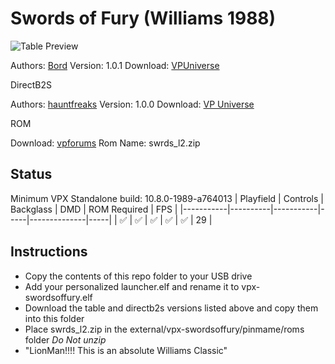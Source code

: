 # Swords of Fury (Williams 1988)

![Table Preview](https://vpuniverse.com/screenshots/monthly_2022_09/sof_dt.jpg.3995f17a98a3874fd5221b553705e647.jpg)

Authors: [Bord](https://vpuniverse.com/profile/9265-bord/)
Version: 1.0.1
Download: [VPUniverse](https://vpuniverse.com/files/file/11517-swords-of-fury-williams-1988/)

DirectB2S

Authors: [hauntfreaks](https://vpuniverse.com/profile/5216-hauntfreaks/)
Version: 1.0.0
Download: [VP Universe](https://vpuniverse.com/files/file/18326-sword-of-fury-williams-1988-b2s/)

ROM

Download: [vpforums](https://www.vpforums.org/index.php?app=downloads&showfile=913)
Rom Name: swrds_l2.zip


## Status 

Minimum VPX Standalone build: 10.8.0-1989-a764013
| Playfield | Controls | Backglass | DMD | ROM Required | FPS | 
|-----------|----------|-----------|-----|--------------|-----|
| :white_check_mark: | :white_check_mark: | :white_check_mark: | :white_check_mark: | :white_check_mark: | 29 |

## Instructions

- Copy the contents of this repo folder to your USB drive
- Add your personalized launcher.elf and rename it to vpx-swordsoffury.elf
- Download the table and directb2s versions listed above and copy them into this folder
- Place swrds_l2.zip in the external/vpx-swordsoffury/pinmame/roms folder *Do Not unzip*
- "LionMan!!!! This is an absolute Williams Classic"

